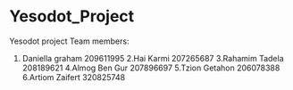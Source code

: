 # Yesodot_Project
Yesodot project
Team members:
1. Daniella graham 209611995
2.Hai Karmi 207265687 
3.Rahamim Tadela 208189621
4.Almog Ben Gur 207896697
5.Tzion Getahon 206078388
6.Artiom Zaifert 320825748
